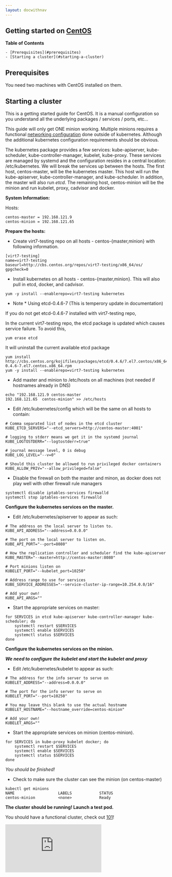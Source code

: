 ```yaml
---
layout: docwithnav
---
```

Getting started on [CentOS](http://centos.org)
----------------------------------------------

**Table of Contents**

    - [Prerequisites](#prerequisites)
    - [Starting a cluster](#starting-a-cluster)
## Prerequisites
You need two machines with CentOS installed on them.

## Starting a cluster
This is a getting started guide for CentOS.  It is a manual configuration so you understand all the underlying packages / services / ports, etc...

This guide will only get ONE minion working.  Multiple minions requires a functional [networking configuration](http://docs.k8s.io/networking.html) done outside of kubernetes.  Although the additional kubernetes configuration requirements should be obvious.

The kubernetes package provides a few services: kube-apiserver, kube-scheduler, kube-controller-manager, kubelet, kube-proxy.  These services are managed by systemd and the configuration resides in a central location: /etc/kubernetes. We will break the services up between the hosts.  The first host, centos-master, will be the kubernetes master.  This host will run the kube-apiserver, kube-controller-manager, and kube-scheduler.  In addition, the master will also run _etcd_.  The remaining host, centos-minion will be the minion and run kubelet, proxy, cadvisor and docker.

**System Information:**

Hosts:
```
centos-master = 192.168.121.9
centos-minion = 192.168.121.65
```

**Prepare the hosts:**
    
* Create virt7-testing repo on all hosts - centos-{master,minion} with following information.

```
[virt7-testing]
name=virt7-testing
baseurl=http://cbs.centos.org/repos/virt7-testing/x86_64/os/
gpgcheck=0
```

* Install kubernetes on all hosts - centos-{master,minion}.  This will also pull in etcd, docker, and cadvisor.

```
yum -y install --enablerepo=virt7-testing kubernetes
```

* Note * Using etcd-0.4.6-7 (This is temperory update in documentation)

If you do not get etcd-0.4.6-7 installed with virt7-testing repo,

In the current virt7-testing repo, the etcd package is updated which causes service failure. To avoid this,

```
yum erase etcd
```

It will uninstall the current available etcd package

```
yum install http://cbs.centos.org/kojifiles/packages/etcd/0.4.6/7.el7.centos/x86_64/etcd-0.4.6-7.el7.centos.x86_64.rpm
yum -y install --enablerepo=virt7-testing kubernetes
```

* Add master and minion to /etc/hosts on all machines (not needed if hostnames already in DNS)

```
echo "192.168.121.9	centos-master
192.168.121.65	centos-minion" >> /etc/hosts
```

* Edit /etc/kubernetes/config which will be the same on all hosts to contain:

```
# Comma separated list of nodes in the etcd cluster
KUBE_ETCD_SERVERS="--etcd_servers=http://centos-master:4001"

# logging to stderr means we get it in the systemd journal
KUBE_LOGTOSTDERR="--logtostderr=true"

# journal message level, 0 is debug
KUBE_LOG_LEVEL="--v=0"

# Should this cluster be allowed to run privileged docker containers
KUBE_ALLOW_PRIV="--allow_privileged=false"
```

* Disable the firewall on both the master and minon, as docker does not play well with other firewall rule managers

```
systemctl disable iptables-services firewalld
systemctl stop iptables-services firewalld
```

**Configure the kubernetes services on the master.**

* Edit /etc/kubernetes/apiserver to appear as such:

```       
# The address on the local server to listen to.
KUBE_API_ADDRESS="--address=0.0.0.0"

# The port on the local server to listen on.
KUBE_API_PORT="--port=8080"

# How the replication controller and scheduler find the kube-apiserver
KUBE_MASTER="--master=http://centos-master:8080"

# Port minions listen on
KUBELET_PORT="--kubelet_port=10250"

# Address range to use for services
KUBE_SERVICE_ADDRESSES="--service-cluster-ip-range=10.254.0.0/16"

# Add your own!
KUBE_API_ARGS=""
```

* Start the appropriate services on master:

```
for SERVICES in etcd kube-apiserver kube-controller-manager kube-scheduler; do 
	systemctl restart $SERVICES
	systemctl enable $SERVICES
	systemctl status $SERVICES 
done
```

**Configure the kubernetes services on the minion.**

***We need to configure the kubelet and start the kubelet and proxy***

* Edit /etc/kubernetes/kubelet to appear as such:

```       
# The address for the info server to serve on
KUBELET_ADDRESS="--address=0.0.0.0"

# The port for the info server to serve on
KUBELET_PORT="--port=10250"

# You may leave this blank to use the actual hostname
KUBELET_HOSTNAME="--hostname_override=centos-minion"

# Add your own!
KUBELET_ARGS=""
```       

* Start the appropriate services on minion (centos-minion).

```
for SERVICES in kube-proxy kubelet docker; do 
    systemctl restart $SERVICES
    systemctl enable $SERVICES
    systemctl status $SERVICES 
done
```

*You should be finished!*

* Check to make sure the cluster can see the minion (on centos-master)

```
kubectl get minions
NAME                   LABELS            STATUS
centos-minion          <none>            Ready
```

**The cluster should be running! Launch a test pod.**

You should have a functional cluster, check out [101](https://github.com/GoogleCloudPlatform/kubernetes/blob/master/examples/walkthrough/README.html)!


[![Analytics](https://kubernetes-site.appspot.com/UA-36037335-10/GitHub/docs/getting-started-guides/centos/centos_manual_config.html?pixel)]()
